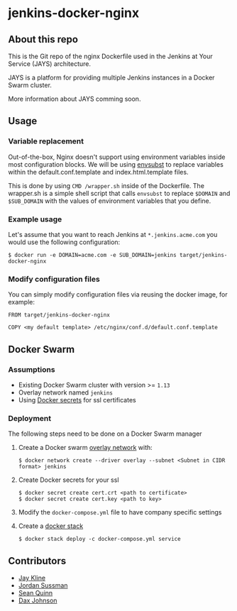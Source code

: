 # jenkins-docker-nginx

## About this repo
This is the Git repo of the nginx Dockerfile used in the Jenkins at Your Service (JAYS) architecture.

JAYS is a platform for providing multiple Jenkins instances in a Docker Swarm cluster.

More information about JAYS comming soon.

## Usage

### Variable replacement
Out-of-the-box, Nginx doesn't support using environment variables inside most configuration blocks. We will be using [envsubst](http://www.tutorialspoint.com/unix_commands/envsubst.htm) to replace variables within the default.conf.template and index.html.template files.

This is done by using `CMD /wrapper.sh` inside of the Dockerfile. The wrapper.sh is a simple shell script that calls `envsubst` to replace `$DOMAIN` and `$SUB_DOMAIN` with the values of environment variables that you define.

### Example usage
Let's assume that you want to reach Jenkins at `*.jenkins.acme.com` you would use the following configuration:

`$ docker run -e DOMAIN=acme.com -e SUB_DOMAIN=jenkins target/jenkins-docker-nginx`

### Modify configuration files
You can simply modify configuration files via reusing the docker image, for example:

```
FROM target/jenkins-docker-nginx

COPY <my default template> /etc/nginx/conf.d/default.conf.template
```

## Docker Swarm
### Assumptions
* Existing Docker Swarm cluster with version >= `1.13`
* Overlay network named `jenkins`
* Using [Docker secrets](https://docs.docker.com/engine/swarm/secrets/) for ssl certificates

### Deployment
The following steps need to be done on a Docker Swarm manager

1. Create a Docker swarm [overlay network](https://docs.docker.com/engine/reference/commandline/network_create/#options) with:

    ```
    $ docker network create --driver overlay --subnet <Subnet in CIDR format> jenkins
    ```

1. Create Docker secrets for your ssl

    ```
    $ docker secret create cert.crt <path to certificate>
    $ docker secret create cert.key <path to key>
    ```

1. Modify the `docker-compose.yml` file to have company specific settings

1. Create a [docker stack](https://docs.docker.com/engine/reference/commandline/stack_deploy/)

    ```
    $ docker stack deploy -c docker-compose.yml service
    ```

## Contributors

* [Jay Kline](https://github.com/slushpupie)
* [Jordan Sussman](https://github.com/JordanSussman)
* [Sean Quinn](https://github.com/sjqnn)
* [Dax Johnson](https://github.com/delta592)
